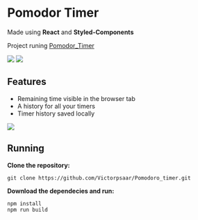 # Pomodor Timer

Made using **React** and **Styled-Components**

Project runing [Pomodor_Timer](https://pomodoro-timer-git-main-victors-projects-4d07b338.vercel.app/)

![](https://images2.imgbox.com/c2/90/3RSwwdJQ_o.jpg)
![](https://images2.imgbox.com/a0/1b/ar4hwdIW_o.jpg)

## Features
- Remaining time visible in the browser tab
- A history for all your timers
- Timer history saved locally

![](https://images2.imgbox.com/ad/1c/OYY22ISQ_o.jpg)

## Running
**Clone the repository:**
```
git clone https://github.com/Victorpsaar/Pomodoro_timer.git
```
**Download the dependecies and run:**
```
npm install
npm run build
```

<!-- https://imgbox.com/gallery/edit/Xzfl1d4nZK/TVTrrlATvyCdOwQ5  -->
